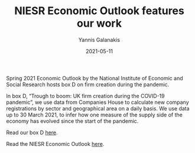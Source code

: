 ﻿---
title: NIESR Economic Outlook features our work 
date: 2021-05-11
author: 
 - Yannis Galanakis
---

Spring 2021 Economic Outlook by the National Institute of Economic and Social Research hosts box D on firm creation during the pandemic.

<!--more-->

In box D, “Trough to boom: UK firm creation during the COVID-19 pandemic”, we use data from Companies House to calculate new company registrations by sector and geographical area on a daily basis. We use data up to 30 March 2021, to infer how one measure of the supply side of the economy has evolved since the start of the pandemic.  

Read our box D [here]( https://www.niesr.ac.uk/sites/default/files/publications/Box%20D%20-%20Trough%20to%20Boom%20UK%20firm%20creation%20during%20the%20COVID-19%20pandemic.pdf).

Read the NIESR Economic Outlook [here](https://www.niesr.ac.uk/sites/default/files/publications/NIESR%27s%20UK%20outlook%20Spring%202021%2010%20may.pdf).


